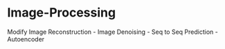 # Image-Processing
Modify Image Reconstruction - Image Denoising - Seq to Seq Prediction - Autoencoder
